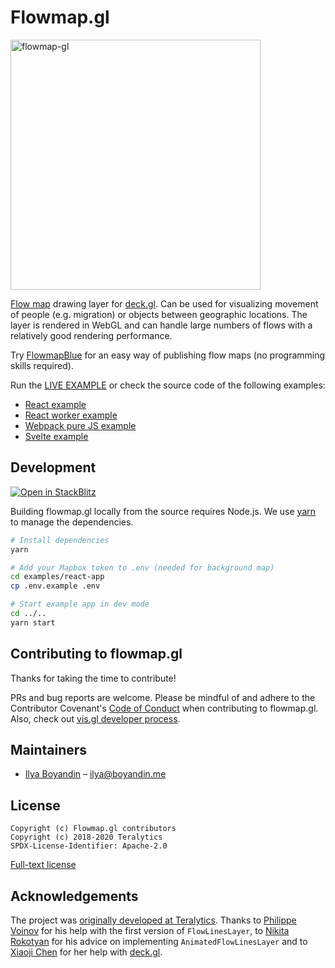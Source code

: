 # Flowmap.gl

<a href=https://visgl.github.io/flowmap.gl/><img alt=flowmap-gl src=https://user-images.githubusercontent.com/351828/147912794-36eab3ce-7ce3-40d6-ad24-4a11c1bda924.jpg width=400></a>


[Flow map](https://en.wikipedia.org/wiki/Flow_map) drawing layer for [deck.gl](http://deck.gl). Can be used for visualizing movement of people (e.g. migration) or objects between geographic locations. The layer is rendered in WebGL and can handle large numbers of flows with a relatively good rendering performance.

Try [FlowmapBlue](https://flowmap.blue/) for an easy way of publishing flow maps (no programming skills required).

Run the [LIVE EXAMPLE](https://visgl.github.io/flowmap.gl/) or
check the source code of the following examples:

- [React example](./examples/react-app)
- [React worker example](./examples/react-worker-app)
- [Webpack pure JS example](./examples/webpack-app)
- [Svelte example](./examples/svelte-app)

## Development


[![Open in StackBlitz](https://developer.stackblitz.com/img/open_in_stackblitz_small.svg)](https://stackblitz.com/github/visgl/flowmap.gl?file=examples%2Freact-app%2Fsrc%2FApp.tsx)


Building flowmap.gl locally from the source requires Node.js.
We use [yarn](https://yarnpkg.com/en/docs/install) to manage the dependencies.

```bash
# Install dependencies
yarn

# Add your Mapbox token to .env (needed for background map)
cd examples/react-app
cp .env.example .env

# Start example app in dev mode
cd ../..
yarn start
```

## Contributing to flowmap.gl

Thanks for taking the time to contribute!

PRs and bug reports are welcome.
Please be mindful of and adhere to the Contributor Covenant's [Code of Conduct](CODE_OF_CONDUCT.md) when contributing to flowmap.gl. Also, check out [vis.gl developer process](https://www.github.com/visgl/tsc/tree/master/developer-process).

## Maintainers

- [Ilya Boyandin](https://github.com/ilyabo) – ilya@boyandin.me

## License

    Copyright (c) Flowmap.gl contributors
    Copyright (c) 2018-2020 Teralytics
    SPDX-License-Identifier: Apache-2.0

[Full-text license](LICENSE)

## Acknowledgements

The project was [originally developed at Teralytics](https://github.com/teralytics/flowmap.gl). Thanks to [Philippe Voinov](https://github.com/tehwalris) for his help with the first version of `FlowLinesLayer`, to [Nikita Rokotyan](https://github.com/rokotyan) for his advice on implementing `AnimatedFlowLinesLayer` and to [Xiaoji Chen](https://github.com/pessimistress) for her help with [deck.gl](http://deck.gl).
